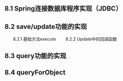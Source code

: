 ## 8.1 Spring连接数据库程序实现（JDBC）
## 8.2 save/update功能的实现
　　8.2.1 基础方法execute
　　8.2.2 Update中的回调函数
## 8.3 query功能的实现
## 8.4 queryForObject 

